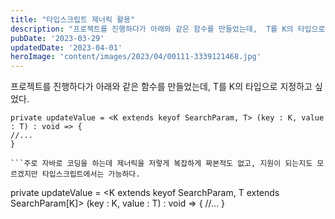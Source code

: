 ```yaml
---
title: "타입스크립트 제너릭 활용"
description: "프로젝트를 진행하다가 아래와 같은 함수를 만들었는데,  T를 K의 타입으로 지정하고 싶었다.  private updateValue =  (key : K, value : T) : void => { //... }   주로 자바로 코딩..."
pubDate: '2023-03-29'
updatedDate: '2023-04-01'
heroImage: 'content/images/2023/04/00111-3339121468.jpg'
---
```


프로젝트를 진행하다가 아래와 같은 함수를 만들었는데,
T를 K의 타입으로 지정하고 싶었다.
```
private updateValue = <K extends keyof SearchParam, T> (key : K, value : T) : void => {
//...
}

```주로 자바로 코딩을 하는데 제너릭을 저렇게 복잡하게 짜본적도 없고, 지원이 되는지도 모르겠지만 타입스크립트에서는 가능하다.
```
private updateValue = <K extends keyof SearchParam, T extends SearchParam[K]> (key : K, value : T) : void => {
//...
}

```위 코드처럼 수정하면 T가 K의 타입으로 정할 수 있다.